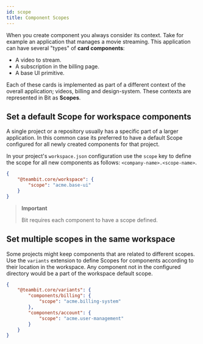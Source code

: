 ```yaml
---
id: scope
title: Component Scopes
---
```


When you create component you always consider its context. Take for example an application that manages a movie streaming. This application can have several "types" of **card components**:

- A video to stream.
- A subscription in the billing page.
- A base UI primitive.

Each of these cards is implemented as part of a different context of the overall application; videos, billing and design-system. These contexts are represented in Bit as **Scopes**.

## Set a default Scope for workspace components

A single project or a repository usually has a specific part of a larger application. In this common case its preferred to have a default Scope configured for all newly created components for that project.

In your project's `workspace.json` configuration use the `scope` key to define the scope for all new components as follows: `<company-name>.<scope-name>`.

```json
{
    "@teambit.core/workspace": {
        "scope": "acme.base-ui"
    }
}
```

> **Important**
>
> Bit requires each component to have a scope defined.

## Set multiple scopes in the same workspace

Some projects might keep components that are related to different scopes. Use the `variants` extension to define Scopes for components according to their location in the workspace. Any component not in the configured directory would be a part of the workspace default scope.

```json
{
    "@teambit.core/variants": {
        "components/billing": {
            "scope": "acme.billing-system"
        },
        "components/account": {
            "scope": "acme.user-management"
        }
    }
}
```
